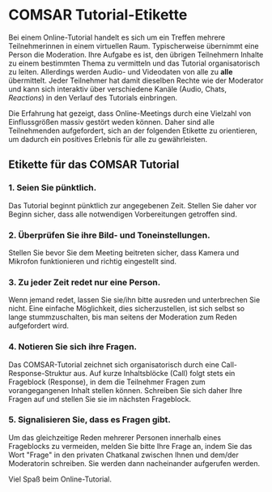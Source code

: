 # COMSAR Tutorial-Etikette
Bei einem Online-Tutorial handelt es sich um ein Treffen mehrere Teilnehmerinnen in 
einem virtuellen Raum. Typischerweise übernimmt eine Person die Moderation. Ihre
Aufgabe es ist, den übrigen Teilnehmern Inhalte zu einem bestimmten Thema zu
vermitteln und das Tutorial organisatorisch zu leiten. Allerdings werden Audio-
und Videodaten von alle zu **alle** übermittelt. Jeder Teilnehmer hat damit dieselben
Rechte wie der Moderator und kann sich interaktiv über verschiedene Kanäle (Audio, Chats,
*Reactions*) in den Verlauf des Tutorials einbringen.

Die Erfahrung hat gezeigt, dass Online-Meetings durch eine Vielzahl von Einflussgrößen
massiv gestört weden können. Daher sind alle Teilnehmenden aufgefordert, sich an der folgenden
Etikette zu orientieren, um dadurch ein positives Erlebnis für alle zu gewährleisten.

## Etikette für das COMSAR Tutorial

### 1. Seien Sie pünktlich.
Das Tutorial beginnt pünktlich zur angegebenen Zeit. Stellen Sie daher vor Beginn sicher, dass alle
notwendigen Vorbereitungen getroffen sind.

### 2. Überprüfen Sie ihre Bild- und Toneinstellungen.
Stellen Sie bevor Sie dem Meeting beitreten sicher, dass Kamera und Mikrofon funktionieren
und richtig eingestellt sind.

### 3. Zu jeder Zeit redet nur eine Person.
Wenn jemand redet, lassen Sie sie/ihn bitte ausreden und unterbrechen Sie nicht.
Eine einfache Möglichkeit, dies sicherzustellen, ist sich selbst so lange stummzuschalten,
bis man seitens der Moderation zum Reden aufgefordert wird.

### 4. Notieren Sie sich ihre Fragen.
Das COMSAR-Tutorial zeichnet sich organisatorisch durch eine Call-Response-Struktur aus. Auf 
kurze Inhaltsblöcke (Call) folgt stets ein Frageblock (Response), in dem die Teilnehmer 
Fragen zum vorangegangenen Inhalt stellen können. Schreiben Sie sich daher Ihre 
Fragen auf und stellen Sie sie im nächsten Frageblock.

### 5. Signalisieren Sie, dass es Fragen gibt.
Um das gleichzeitige Reden mehrerer Personen innerhalb eines Frageblocks zu vermeiden, melden Sie
bitte Ihre Frage an, indem Sie das Wort "Frage" in den privaten Chatkanal zwischen Ihnen
und dem/der Moderatorin schreiben. Sie werden dann nacheinander aufgerufen werden.


Viel Spaß beim Online-Tutorial.
